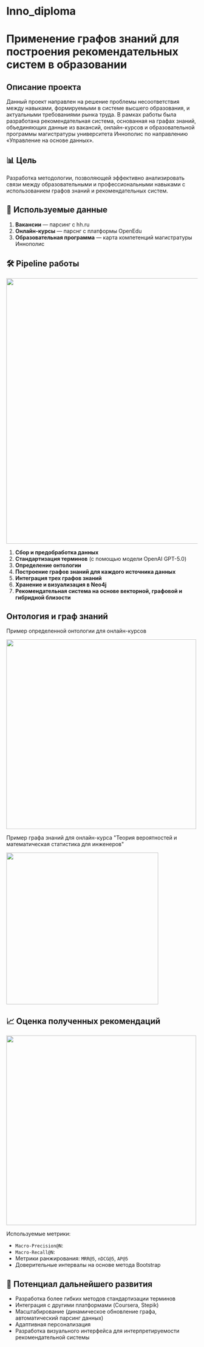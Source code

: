 # Inno_diploma
# Применение графов знаний для построения рекомендательных систем в образовании

## Описание проекта
Данный проект направлен на решение проблемы несоответствия между навыками, формируемыми в системе высшего образования, и актуальными требованиями рынка труда. В рамках работы была разработана рекомендательная система, основанная на графах знаний, объединяющих данные из вакансий, онлайн-курсов и образовательной программы магистратуры университета Иннополис по направлению «Управление на основе данных».

## 📊 Цель
Разработка методологии, позволяющей эффективно анализировать связи между образовательными и профессиональными навыками с использованием графов знаний и рекомендательных систем. 


## 🧩 Используемые данные
1. **Вакансии** — парсинг с hh.ru
2. **Онлайн-курсы** — парснг с платформы OpenEdu
3. **Образовательная программа** — карта компетенций магистратуры Иннополис

## 🛠️ Pipeline работы
<img src="https://github.com/user-attachments/assets/e540a4ed-e898-4cc8-9fc8-251328d597c2" width="700"/>

1. **Сбор и предобработка данных**  
2. **Стандартизация терминов** (с помощью модели OpenAI GPT-5.0)
3. **Определение онтологии**
4. **Построение графов знаний для каждого источника данных**
5. **Интеграция трех графов знаний**
6. **Хранение и визуализация в Neo4j**
7. **Рекомендательная система на основе векторной, графовой и  гибридной близости**

## Онтология и граф знаний
Пример определенной онтологии для онлайн-курсов

<img src="https://github.com/user-attachments/assets/6d7987ec-694d-44c5-a440-4b6b1b605b76" width="500"/>

Пример графа знаний для онлайн-курса "Теория вероятностей и математическая статистика для инженеров"

<img src="https://github.com/user-attachments/assets/1b1426bb-367d-440a-9c40-ce965dafb0eb" width="400"/>

## 📈 Оценка полученных рекомендаций
<img src="https://github.com/user-attachments/assets/030a0a89-5d7b-4a0e-80fc-41fa0ab46fa8" width="500"/>

Используемые метрики:
- `Macro-Precision@N`:
- `Macro-Recall@N`: 
- Метрики ранжирования: `MRR@5`, `nDCG@5`, `AP@5`
- Доверительные интервалы на основе метода Bootstrap

## 📌 Потенциал дальнейшего развития
- Разработка более гибких методов стандартизации терминов
- Интеграция с другими платформами (Coursera, Stepik)
- Масштабирование (динамическое обновление графа, автоматический парсинг данных)
- Адаптивная персонализация
- Разработка визуального интерфейса для интерпретируемости рекомендательной системы
